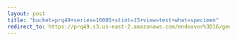 ```yaml
---
layout: post
title: "bucket=prq49+series=16005+stint=15+view=text+what=specimen"
redirect_to: https://prq49.s3.us-east-2.amazonaws.com/endeavor%3D16/genomes/stage%3D0%2Bwhat%3Dgenerated/stint%3D15/series%3D16005/a%3Dgenome%2Bcriteria%3Dabundance%2Bmorph%3Dwildtype%2Bproc%3D0%2Bseries%3D16005%2Bstint%3D15%2Bthread%3D0%2Bvariation%3Dmaster%2Bext%3D.json.gz
---
```


